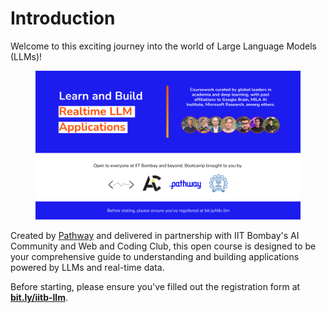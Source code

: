 # Introduction

Welcome to this exciting journey into the world of Large Language Models (LLMs)!&#x20;

<figure><img src=".gitbook/assets/A 10 DAY BOOTCAMP ON (60 x 24 in) (1600 x 400 px) (Presentation) (2)-min.png" alt=""><figcaption></figcaption></figure>

Created by [Pathway](https://pathway.com) and delivered in partnership with IIT Bombay's AI Community and Web and Coding Club, this open course is designed to be your comprehensive guide to understanding and building applications powered by LLMs and real-time data.

Before starting, please ensure you've filled out the registration form at [**bit.ly/iitb-llm**](https://bit.ly/iitb-llm).




